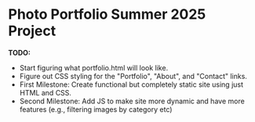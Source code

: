 # Photo Portfolio Summer 2025 Project

**TODO:**

* Start figuring what portfolio.html will look like.
* Figure out CSS styling for the "Portfolio", "About", and "Contact" links.
* First Milestone: Create functional but completely static site using just HTML and CSS.
* Second Milestone: Add JS to make site more dynamic and have more features (e.g., filtering images by category etc)
